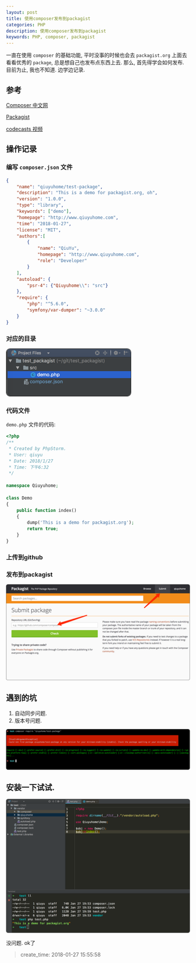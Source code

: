 ```yaml
---
layout: post
title: 使用composer发布到packagist
categories: PHP
description: 使用composer发布到packagist
keywords: PHP, composer, packagist
---
```


一直在使用 `composer` 的基础功能, 平时没事的时候也会去 `packagist.org` 上面去看看优秀的 `package`, 总是想自己也发布点东西上去.
那么, 首先得学会如何发布. 目前为止, 我也不知道. 边学边记录.

## 参考

[Composer 中文网](http://www.phpcomposer.com/)

[Packagist](https://packagist.org/)

[codecasts 视频](https://www.codecasts.com/series/you-must-use-composer/episodes/9)

## 操作记录

### 编写 `composer.json` 文件

```json
{
    "name": "qiuyuhome/test-package",
    "description": "This is a demo for packagist.org, oh",
    "version": "1.0.0",
    "type": "library",
    "keywords": ["demo"],
    "homepage": "http://www.qiuyuhome.com",
    "time": "2018-01-27",
    "license": "MIT",
    "authors":[
        {
            "name": "QiuYu",
            "homepage": "http://www.qiuyuhome.com",
            "role": "Developer"
        }
    ],
    "autoload": {
        "psr-4": {"Qiuyuhome\\": "src"}
    },
    "require": {
        "php": "^5.6.0",
        "symfony/var-dumper": "~3.0.0"
    }
}
```

### 对应的目录

![composer_commit_232](/images/posts/composer_commit_232.png)

### 代码文件

`demo.php` 文件的代码:

```php
<?php
/**
 * Created by PhpStorm.
 * User: qiuyu
 * Date: 2018/1/27
 * Time: 下午6:32
 */

namespace Qiuyuhome;

class Demo
{
    public function index()
    {
        dump('This is a demo for packagist.org');
        return true;
    }
}
```

### 上传到github

### 发布到packagist

![composer_commit_32323](/images/posts/composer_commit_32323.png)

## 遇到的坑

1. 自动同步问题.
2. 版本号问题.

![composer_commit_1](/images/posts/composer_commit_1.png)


## 安装一下试试.

![composer_commit](/images/posts/composer_commit.png)

没问题. ok了

> create_time: 2018-01-27 15:55:58
